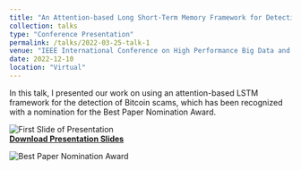 ```yaml
---
title: "An Attention-based Long Short-Term Memory Framework for Detection of Bitcoin Scams."
collection: talks
type: "Conference Presentation"
permalink: /talks/2022-03-25-talk-1
venue: "IEEE International Conference on High Performance Big Data and Intelligent Systems 2022"
date: 2022-12-10
location: "Virtual"
---
```


In this talk, I presented our work on using an attention-based LSTM framework for the detection of Bitcoin scams, which has been recognized with a nomination for the Best Paper Nomination Award.

![First Slide of Presentation](/images/talks/2022-03-25-talk-1/ppt-first-slide.jpg)  
**[Download Presentation Slides](/files/talks/2022-03-25-talk-1/presentation.pdf)**

![Best Paper Nomination Award](/images/talks/2022-03-25-talk-1/best-paper-award.jpg)
